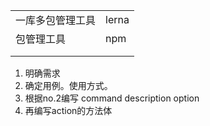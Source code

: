 |||
|-|-|
|一库多包管理工具|lerna|
|包管理工具|npm|
|||
|||



1. 明确需求
2. 确定用例。使用方式。
3. 根据no.2编写 command description option
4. 再编写action的方法体